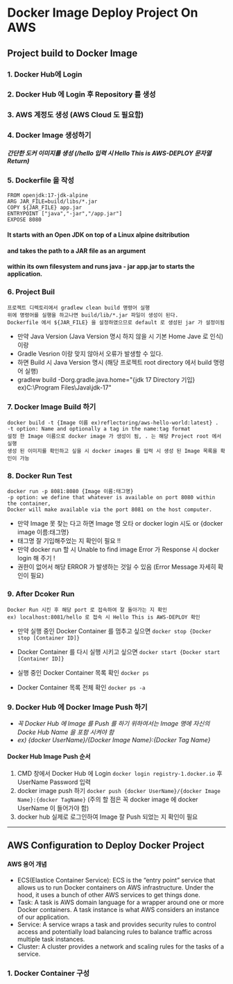 # Docker Image Deploy Project On AWS

## Project build to Docker Image

### 1. Docker Hub에 Login

### 2. Docker Hub 에 Login 후 Repository 를 생성

### 3. AWS 계정도 생성 (AWS Cloud 도 필요함)
    
### 4. Docker Image 생성하기
##### 간단한 도커 이미지를 생성 (/hello 입력 시 Hello This is AWS-DEPLOY 문자열 Return)

### 5. Dockerfile 을 작성
    FROM openjdk:17-jdk-alpine
    ARG JAR_FILE=build/libs/*.jar
    COPY ${JAR_FILE} app.jar
    ENTRYPOINT ["java","-jar","/app.jar"]
    EXPOSE 8080

#### It starts with an Open JDK on top of a Linux alpine dsitribution
#### and takes the path to a JAR file as an argument
#### within its own filesystem and runs java - jar app.jar to starts the application.

### 6. Project Buil
    프로젝트 디렉토리에서 gradlew clean build 명령어 실행
    위에 명령어를 실행을 하고나면 build/lib/*.jar 파일이 생성이 된다.
    Dockerfile 에서 ${JAR_FILE} 을 설정하였으므로 default 로 생성된 jar 가 설정이됨    
    
- 만약 Java Version (Java Version 명시 하지 않을 시 기본 Home Jave 로 인식) 이랑 
- Gradle Vesrion 이랑 맞지 않아서 오류가 발생할 수 있다.
- 하면 Build 시 Java Version 명시 (해당 프로젝트 root directory 에서 build 명령어 실행)
- gradlew build -Dorg.gradle.java.home="{jdk 17 Directory 기입} ex)C:\Program Files\Java\jdk-17"

### 7. Docker Image Build 하기
    docker build -t {Image 이름 ex)reflectoring/aws-hello-world:latest} . 
    -t option: Name and optionally a tag in the name:tag format
    설정 한 Image 이름으로 docker image 가 생성이 됨, . 는 해당 Project root 에서 실행
    생성 된 이미지를 확인하고 싶을 시 docker images 를 입력 시 생성 된 Image 목록을 확인이 가능

### 8. Docker Run Test
    docker run -p 8081:8080 {Image 이름:태그명}
    -p option: we define that whatever is available on port 8080 within the container, 
    Docker will make available via the port 8081 on the host computer.

- 만약 Image 못 찾는 다고 하면 Image 명 오타 or docker login 시도 or {docker image 이름:태그명}
- 태그명 잘 기입해주었는 지 확인이 필요 !!
- 만약 docker run 할 시 Unable to find image Error 가 Response 시 docker login 해 주기 !
- 권한이 없어서 해당 ERROR 가 발생하는 것일 수 있음 (Error Message 자세히 확인이 필요)

### 9. After Dcoker Run
    Docker Run 시킨 후 해당 port 로 접속하여 잘 돌아가는 지 확인
    ex) localhost:8081/hello 로 접속 시 Hello This is AWS-DEPLOY 확인

- 만약 실행 중인 Docker Container 를 멈추고 싶으면 `docker stop {Docker stop [Container ID]}`
- Docker Container 를 다시 실행 시키고 싶으면 `docker start {Docker start [Container ID]}`

- 실행 중인 Docker Container 목록 확인 `docker ps`
- Docker Container 목록 전체 확인 `docker ps -a`

### 9. Docker Hub 에 Docker Image Push 하기
- *꼭 Docker Hub 에 Image 를 Push 를 하기 위하여서는 Image 명에 자신의 Docke Hub Name 을 포함 시켜야 함*
- *ex) {docker UserName}/{Docker Image Name}:{Docker Tag Name}*

#### Docker Hub Image Push 순서
1. CMD 창에서 Docker Hub 에 Login `docker login registry-1.docker.io` 후 UserName Password 입력
2. docker image push 하기 `docker push {docker UserName}/{docker Image Name}:{docker TagName}`
   (주의 할 점은 꼭 docker image 에 docker UserName 이 들어가야 함)
3. docker hub 실제로 로그인하여 Image 잘 Push 되었는 지 확인이 필요

<hr/>

## AWS Configuration to Deploy Docker Project

#### AWS 용어 개념

- ECS(Elastice Container Service): ECS is the “entry point” service that allows us to run Docker containers on AWS infrastructure. Under the hood, it uses a bunch of other AWS services to get things done.
- Task: A task is AWS domain language for a wrapper around one or more Docker containers. A task instance is what AWS considers an instance of our application.
- Service: A service wraps a task and provides security rules to control access and potentially load balancing rules to balance traffic across multiple task instances.
- Cluster: A cluster provides a network and scaling rules for the tasks of a service.

### 1. Docker Container 구성



